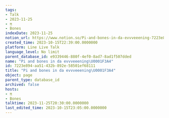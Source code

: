 ```yaml
---
tags:
- Talk
- 2023-11-25
- π
- Bones
indexDate: 2023-11-25
notion_url: https://www.notion.so/Pi-and-bones-in-da-evvveeening-7223e894aa51432b892e58501ef68111
created_time: 2023-10-15T22:39:00.0000000
platform: Line Live Talk
language_level: No limit
parent_database_id: e9339446-880f-4ef0-8ad7-8ad1f507dded
name: "Pi and bones in da evvveeening\U0001F3A4"
id: 7223e894-aa51-432b-892e-58501ef68111
title: "Pi and bones in da evvveeening\U0001F3A4"
object: page
parent_type: database_id
archived: false
hosts:
- π
- Bones
talktime: 2023-11-25T20:30:00.0000000
last_edited_time: 2023-10-15T23:05:00.0000000
---
```



   
   
   
   

   
























